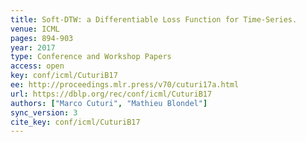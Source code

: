 ```yaml
---
title: Soft-DTW: a Differentiable Loss Function for Time-Series.
venue: ICML
pages: 894-903
year: 2017
type: Conference and Workshop Papers
access: open
key: conf/icml/CuturiB17
ee: http://proceedings.mlr.press/v70/cuturi17a.html
url: https://dblp.org/rec/conf/icml/CuturiB17
authors: ["Marco Cuturi", "Mathieu Blondel"]
sync_version: 3
cite_key: conf/icml/CuturiB17
---
```

